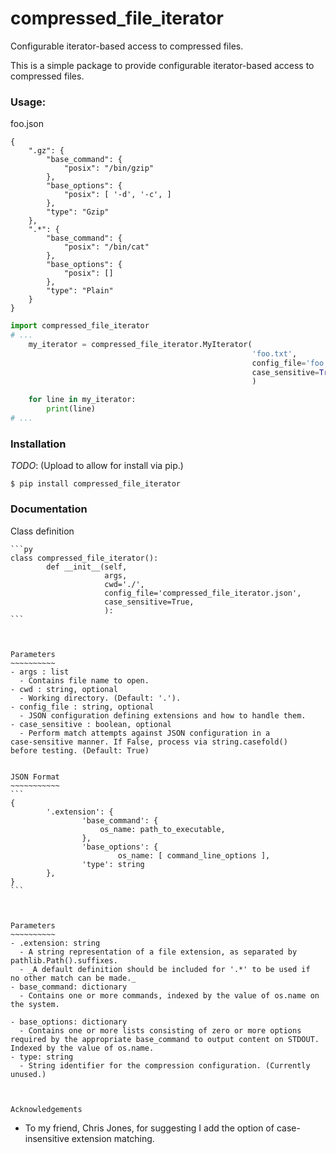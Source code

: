 # compressed_file_iterator
Configurable iterator-based access to compressed files.

This is a simple package to provide configurable iterator-based access to compressed files.

### Usage:
foo.json
```
{
    ".gz": {
        "base_command": {
            "posix": "/bin/gzip"
        },
        "base_options": {
            "posix": [ '-d', '-c', ]
        },
        "type": "Gzip"
    },
    ".*": {
        "base_command": {
            "posix": "/bin/cat"
        },
        "base_options": {
            "posix": []
        },
        "type": "Plain"
    }
}
```

```py
import compressed_file_iterator
# ...
    my_iterator = compressed_file_iterator.MyIterator(
                                                      'foo.txt',
                                                      config_file='foo.json',
                                                      case_sensitive=True,
                                                      )

    for line in my_iterator:
        print(line)
# ...
```


### Installation

_TODO_: (Upload to allow for install via pip.)

```
$ pip install compressed_file_iterator
```


### Documentation
Class definition
~~~~~~~~~~~~~~~~
```py
class compressed_file_iterator():
        def __init__(self, 
                     args, 
                     cwd='./',
                     config_file='compressed_file_iterator.json',
                     case_sensitive=True,
                     ):
```



Parameters
~~~~~~~~~~
- args : list
  - Contains file name to open.
- cwd : string, optional
  - Working directory. (Default: '.').
- config_file : string, optional
  - JSON configuration defining extensions and how to handle them.
- case_sensitive : boolean, optional
  - Perform match attempts against JSON configuration in a 
case-sensitive manner. If False, process via string.casefold() 
before testing. (Default: True)


JSON Format
~~~~~~~~~~~
```
{
        '.extension': {
                'base_command': {
                    os_name: path_to_executable,
                },
                'base_options': {
                        os_name: [ command_line_options ],
                'type': string
        },
}
```



Parameters
~~~~~~~~~~
- .extension: string
  - A string representation of a file extension, as separated by pathlib.Path().suffixes.
  - _A default definition should be included for '.*' to be used if 
no other match can be made._
- base_command: dictionary
  - Contains one or more commands, indexed by the value of os.name on the system.

- base_options: dictionary
  - Contains one or more lists consisting of zero or more options 
required by the appropriate base_command to output content on STDOUT.
Indexed by the value of os.name.
- type: string
  - String identifier for the compression configuration. (Currently unused.)



Acknowledgements
~~~~~~~~~~~~~~~~

- To my friend, Chris Jones, for suggesting I add the option of case-insensitive extension matching.


